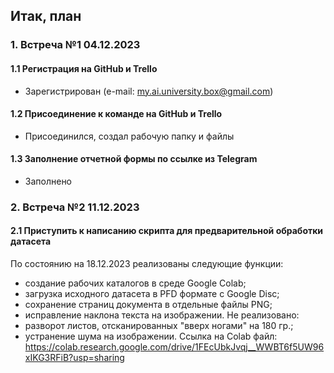 ## Итак, план
### 1. Встреча №1 04.12.2023
#### 1.1 Регистрация на GitHub и Trello
- Зарегистрирован (e-mail: my.ai.university.box@gmail.com)
#### 1.2 Присоединение к команде на GitHub и Trello
- Присоединился, создал рабочую папку и файлы
#### 1.3 Заполнение отчетной формы по ссылке из Telegram
- Заполнено
### 2. Встреча №2 11.12.2023
#### 2.1 Приступить к написанию скрипта для предварительной обработки датасета
По состоянию на 18.12.2023 реализованы следующие функции:
  - создание рабочих каталогов в среде Google Colab;
  - загрузка исходного датасета в PFD формате с Google Disc;
  - сохранение страниц документа в отдельные файлы PNG;
  - исправление наклона текста на изображении.
Не реализовано:
  - разворот листов, отсканированных "вверх ногами" на 180 гр.;
  - устранение шума на изображении.
Ссылка на Colab файл: https://colab.research.google.com/drive/1FEcUbkJvqj__WWBT6f5UW96xIKG3RFiB?usp=sharing
